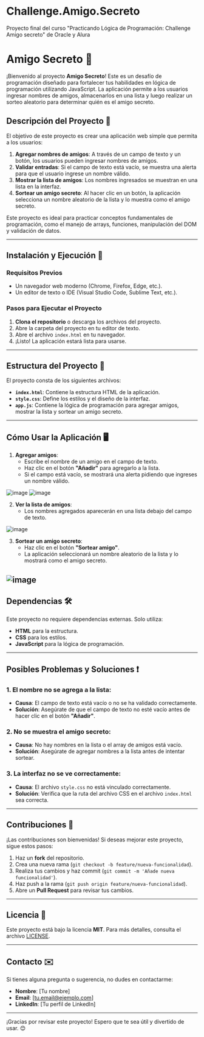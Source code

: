# Challenge.Amigo.Secreto
Proyecto final del curso "Practicando Lógica de Programación: Challenge Amigo secreto" de Oracle y Alura

# Amigo Secreto 🎁

¡Bienvenido al proyecto **Amigo Secreto**! Este es un desafío de programación diseñado para fortalecer tus habilidades en lógica de programación utilizando JavaScript. La aplicación permite a los usuarios ingresar nombres de amigos, almacenarlos en una lista y luego realizar un sorteo aleatorio para determinar quién es el amigo secreto.

## Descripción del Proyecto 📝

El objetivo de este proyecto es crear una aplicación web simple que permita a los usuarios:

1. **Agregar nombres de amigos**: A través de un campo de texto y un botón, los usuarios pueden ingresar nombres de amigos.
2. **Validar entradas**: Si el campo de texto está vacío, se muestra una alerta para que el usuario ingrese un nombre válido.
3. **Mostrar la lista de amigos**: Los nombres ingresados se muestran en una lista en la interfaz.
4. **Sortear un amigo secreto**: Al hacer clic en un botón, la aplicación selecciona un nombre aleatorio de la lista y lo muestra como el amigo secreto.

Este proyecto es ideal para practicar conceptos fundamentales de programación, como el manejo de arrays, funciones, manipulación del DOM y validación de datos.

---

## Instalación y Ejecución 🚀

### Requisitos Previos
- Un navegador web moderno (Chrome, Firefox, Edge, etc.).
- Un editor de texto o IDE (Visual Studio Code, Sublime Text, etc.).

### Pasos para Ejecutar el Proyecto
1. **Clona el repositorio** o descarga los archivos del proyecto.
2. Abre la carpeta del proyecto en tu editor de texto.
3. Abre el archivo `index.html` en tu navegador.
4. ¡Listo! La aplicación estará lista para usarse.

---

## Estructura del Proyecto 📂

El proyecto consta de los siguientes archivos:

- **`index.html`**: Contiene la estructura HTML de la aplicación.
- **`style.css`**: Define los estilos y el diseño de la interfaz.
- **`app.js`**: Contiene la lógica de programación para agregar amigos, mostrar la lista y sortear un amigo secreto.

---

## Cómo Usar la Aplicación 🖥️

1. **Agregar amigos**:
   - Escribe el nombre de un amigo en el campo de texto.
   - Haz clic en el botón **"Añadir"** para agregarlo a la lista.
   - Si el campo está vacío, se mostrará una alerta pidiendo que ingreses un nombre válido.

![image](https://github.com/user-attachments/assets/1997bc81-0c5e-4582-8bc3-4ba182e0722e)
![image](https://github.com/user-attachments/assets/972b1e22-0b0f-409a-b4cb-fd5a6a933ab8)

2. **Ver la lista de amigos**:
   - Los nombres agregados aparecerán en una lista debajo del campo de texto.

![image](https://github.com/user-attachments/assets/110d601f-c5e4-4c70-bc39-d6b26a1f492c)

3. **Sortear un amigo secreto**:
   - Haz clic en el botón **"Sortear amigo"**.
   - La aplicación seleccionará un nombre aleatorio de la lista y lo mostrará como el amigo secreto.

![image](https://github.com/user-attachments/assets/ad32b89e-701b-4ff5-a77b-f63b43eb2364)
---

## Dependencias 🛠️

Este proyecto no requiere dependencias externas. Solo utiliza:
- **HTML** para la estructura.
- **CSS** para los estilos.
- **JavaScript** para la lógica de programación.

---

## Posibles Problemas y Soluciones ❗

### 1. **El nombre no se agrega a la lista**:
   - **Causa**: El campo de texto está vacío o no se ha validado correctamente.
   - **Solución**: Asegúrate de que el campo de texto no esté vacío antes de hacer clic en el botón **"Añadir"**.

### 2. **No se muestra el amigo secreto**:
   - **Causa**: No hay nombres en la lista o el array de amigos está vacío.
   - **Solución**: Asegúrate de agregar nombres a la lista antes de intentar sortear.

### 3. **La interfaz no se ve correctamente**:
   - **Causa**: El archivo `style.css` no está vinculado correctamente.
   - **Solución**: Verifica que la ruta del archivo CSS en el archivo `index.html` sea correcta.

---

## Contribuciones 🤝

¡Las contribuciones son bienvenidas! Si deseas mejorar este proyecto, sigue estos pasos:

1. Haz un **fork** del repositorio.
2. Crea una nueva rama (`git checkout -b feature/nueva-funcionalidad`).
3. Realiza tus cambios y haz commit (`git commit -m 'Añade nueva funcionalidad'`).
4. Haz push a la rama (`git push origin feature/nueva-funcionalidad`).
5. Abre un **Pull Request** para revisar tus cambios.

---

## Licencia 📄

Este proyecto está bajo la licencia **MIT**. Para más detalles, consulta el archivo [LICENSE](LICENSE).

---

## Contacto ✉️

Si tienes alguna pregunta o sugerencia, no dudes en contactarme:

- **Nombre**: [Tu nombre]
- **Email**: [tu.email@ejemplo.com]
- **LinkedIn**: [Tu perfil de LinkedIn]

---

¡Gracias por revisar este proyecto! Espero que te sea útil y divertido de usar. 😊
